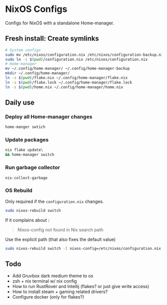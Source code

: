 # NixOS Configs

Configs for NixOS with a standalone Home-manager.

## Fresh install: Create symlinks

```sh
# System configs
sudo mv /etc/nixos/configuration.nix /etc/nixos/configuration-backup.nix
sudo ln -s $(pwd)/configuration.nix /etc/nixos/configuration.nix
# Home-manager
mv ~/.config/home-manager/ ~/.config/home-manager-backup
mkdir ~/.config/home-manager/
ln -s $(pwd)/flake.nix ~/.config/home-manager/flake.nix
ln -s $(pwd)/flake.lock ~/.config/home-manager/flake.lock
ln -s $(pwd)/home.nix ~/.config/home-manager/home.nix
```

## Daily use

### Deploy all Home-manager changes

```sh
home-manger swtich
```

### Update packages

```sh
nix flake update\
&& home-manager switch
```

### Run garbage collector

```sh
nix-collect-garbage
```

### OS Rebuild

Only required if the `configuration.nix` changes.

```sh
sudo nixos-rebuild switch
```

If it complains about :
> Nixos-config not found in Nix search path

Use the explicit path (that also fixes the default value)

```sh
sudo nixos-rebuild switch -I nixos-config=/etc/nixos/configuration.nix
```

## Todo

- Add Gruvbox dark medium theme to os
- zsh + nix terminal w/ nix config
- How to run RustRover and Intellij (flakes? or just give write access)
- How to install steam + gaming related drivers?
- Configure docker (only for flakes?)
